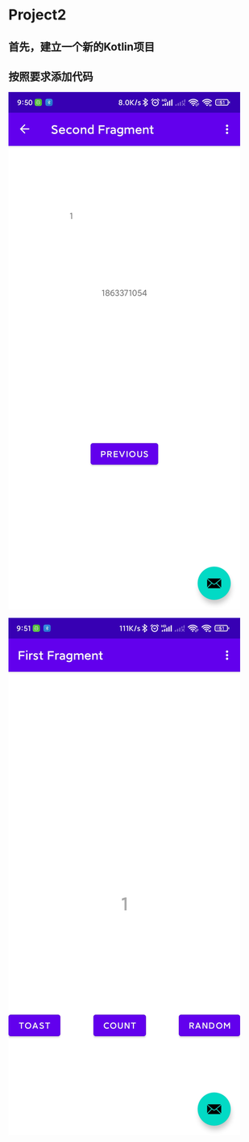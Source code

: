 # Project2

## 首先，建立一个新的Kotlin项目

## 按照要求添加代码

![Screenshot_2022-05-05-09-50-18-677_com.example.random](\project2.assets\Screenshot_2022-05-05-09-50-18-677_com.example.random-16517154442421.jpg)

![Screenshot_2022-05-05-09-51-08-023_com.example.random](project2.assets\Screenshot_2022-05-05-09-51-08-023_com.example.random-16517154922492.jpg)